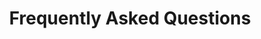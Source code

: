 ---
title: Frequently Asked Questions
sidenav: true
parent: About
category: FEHRM Future
sortOrder: 2
faqQuestions:
  - question: Will the Federal Electronic Health Record Modernization office collaborate with the Office of the National Coordinator for Health Information Technology and standards development organizations?
    answer: Yes, the Federal Electronic Health Record Modernization office engages with federal and national standards organizations, including the Office of the National Coordinator for Health Information Technology, and private sector partners to advance interoperability standards that enable the exchange of information across all sectors of the industry and government, a key driver to effective transformation. This effort improves the continuity of care among and between public and private sector providers.
  - question: What are the Federal Electronic Health Record Modernization office’s top priorities for the next year?
    answer: Some of our top priorities include operationalizing the Federal Electronic Health Record Modernization (FEHRM) office and focusing on convergence.<br /><br />We are operationalizing the FEHRM by evolving the FEHRM to become the single provider of the federal electronic health record (EHR), providing a common set of capabilities across the health care industry.<br /><br />We focus on convergence by figuring out how to converge EHR workflows and configurations to streamline the patient experience. While the Department of Defense (DOD), Department of Veterans Affairs (VA), Department of Homeland Security's U.S. Coast Guard (USCG) and Department of Commerce's National Oceanic and Atmospheric Administration (NOAA) have unique clinical and business issues that differ based on their missions, the FEHRM is focused on converging DOD, VA, USCG and NOAA clinical and business capabilities where appropriate. The FEHRM overseas configuration and content changes to the federal EHR that are agreed on by the Departments through a joint decision-making process facilitated by the FEHRM. The goal is that DOD, VA, USCG and NOAA providers in the same roles will have a common user experience with the federal EHR defined by evidence-based best practice. Providers won't need to relearn things depending on where they provide care. From the patient perspective, this means health care will be delivered the same way regardless of where they get care. They have a consistent patient care experience. Convergence ultimately helps us enable more standard workflows and practices to enhance clinical decision-making and health care. Workflows are the series of tasks required to complete a health care function (for example, ordering a medication). Standard workflows are considered best practices because they guidance compliance with clinical best care guidelines. Convergence helps us determine the best workflow solutions that are safe, effective and efficient.<br /><br />We are also prioritizing joint sharing sites, which are sites where DOD and VA resources (like staff and facilities) are shared. Leading the deployment of the EHR joint sharing sites, the FEHRM has the potential to enable the DOD and VA health care systems to work together in new ways to deliver health care to Service members, Veterans and their families.<br /><br />We are also focusing on bringing additional federal agencies to the federal EHR and determining what that looks like.
  - question: What are some of the lessons learned to date with the federal electronic health record?
    answer: At the Federal Electronic Health Record Modernization office, we are capturing and sharing lessons learned and best practices as we work in a common environment and deploy the federal electronic health record.<br /><br />We’ve learned that the technology works. So, it’s really about change management—the processes, people, culture, training and communications that need to be in place to be successful. The infrastructure also cannot be antiquated. It must be able to support the newer technologies.<br /><br />We adapted to the current pandemic environment and used it as a catalyst&#58; How can we do things better, smarter and take advantage of tools at our disposal now?<br /><br />It takes the right people, and the right people are coming together every day. It takes a team. No individual or organization possesses all the expertise to make this a reality. We will continue to build on the team.
  - question: Looking to the future, what does the Federal Electronic Health Record Modernization office see as a vision for using information technology to improve health care services?
    answer: The efforts and successes with the federal electronic health record (EHR) and with our partners are only the beginning. We are just scratching the surface on what is possible with EHR, joint health information exchange (HIE) and other health information technology capabilities to transform health care delivery.<br /><br />Partnerships between the federal government, community providers and commercial vendors will continue to be critical. These partnerships will drive integration, interoperability and the best possible health care for all patients regardless of where they receive care and who provides it.<br /><br />The Federal Electronic Health Record Modernization office's vision is that we take technology out of the equation, so providers and administrators can make the best decisions together on care delivery. We want to remove technology as a barrier. It’s about getting the right data to the right person at the right time to make informed health care decisions.<br /><br />We are energized and excited to continue to work with our federal, community and industry partners to improve health care for all our beneficiaries. The possibilities are limitless now that we have a foundation in place.
  - question: How can industry support the Federal Electronic Health Record Modernization office?
    answer: We continue to look to industry for partnerships, for relationships that can help us shape our path moving forward. We highly value the innovative ideas vendors bring to the table, and we rely on those steadfast partnerships, such as those with the Leidos Partnership for Defense Health for the Department of Defense and that we see between the Department of Veterans Affairs and Oracle Cerner.<br /><br />There are a lot of other relationships and partnerships being developed as we look toward new technologies and available capabilities.<br /><br />In navigating the future, we look for innovative ideas for improving the patient experience and enhancing the quality of care delivery during this time. For example, how do we implement the EHR and train end users with the social distancing precautions in place during the pandemic? Or, how do we deliver technology at the frontlines of care—whether it’s in theater, in rural America or while a patient is being transported?<br /><br />Also, the federal electronic health record and joint health information exchange means our providers now have access to more information about their patients than ever before to make the best care decisions. We need to make sure this data is usable and built into provider workflows. We need vendor engagement as we do this.<br /><br />When we are all focused on delivering high-quality care seamlessly as patients move from one delivery system to another, innovation, integrating new capabilities through expanded partnerships and collaboration will move us ahead.
---